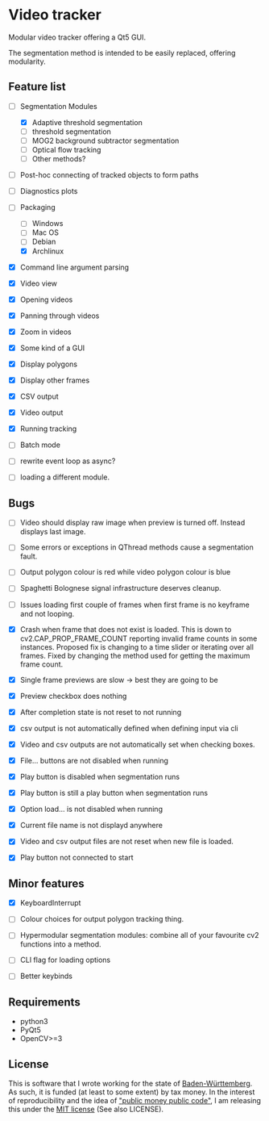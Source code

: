 Video tracker
=============

Modular video tracker offering a Qt5 GUI.

The segmentation method is intended to be easily replaced, offering modularity.


Feature list
------------

- [ ] Segmentation Modules
    - [x] Adaptive threshold segmentation
    - [ ] threshold segmentation
    - [ ] MOG2 background subtractor segmentation
    - [ ] Optical flow tracking
    - [ ] Other methods?
- [ ] Post-hoc connecting of tracked objects to form paths
- [ ] Diagnostics plots
- [ ] Packaging
    - [ ] Windows
    - [ ] Mac OS
    - [ ] Debian
    - [x] Archlinux
- [x] Command line argument parsing
- [x] Video view
- [x] Opening videos
- [x] Panning through videos
- [x] Zoom in videos
- [x] Some kind of a GUI
- [x] Display polygons
- [x] Display other frames
- [x] CSV output
- [x] Video output
- [x] Running tracking
- [ ] Batch mode
- [ ] rewrite event loop as async?
- [ ] loading a different module.


Bugs
----

- [ ] Video should display raw image when preview is turned off. Instead displays last image.
- [ ] Some errors or exceptions in QThread methods cause a segmentation fault.
- [ ] Output polygon colour is red while video polygon colour is blue
- [ ] Spaghetti Bolognese signal infrastructure deserves cleanup.
- [ ] Issues loading first couple of frames when first frame is no keyframe and not looping.
- [x] Crash when frame that does not exist is loaded. This is down to
      cv2.CAP_PROP_FRAME_COUNT reporting invalid frame counts in some instances.
      Proposed fix is changing to a time slider or iterating over all frames.
	  Fixed by changing the method used for getting the maximum frame count.
- [x] Single frame previews are slow -> best they are going to be
- [x] Preview checkbox does nothing
- [x] After completion state is not reset to not running
- [x] csv output is not automatically defined when defining input via cli
- [x] Video and csv outputs are not automatically set when checking boxes.
- [x] File... buttons are not disabled when running
- [x] Play button is disabled when segmentation runs
- [x] Play button is still a play button when segmentation runs
- [x] Option load... is not disabled when running
- [x] Current file name is not displayd anywhere
- [x] Video and csv output files are not reset when new file is loaded.
- [x] Play button not connected to start


Minor features
--------------

- [x] KeyboardInterrupt 
- [ ] Colour choices for output polygon tracking thing.
- [ ] Hypermodular segmentation modules: combine all of your favourite cv2 functions into a method.
- [ ] CLI flag for loading options
- [ ] Better keybinds


Requirements
------------

- python3
- PyQt5
- OpenCV>=3


License
-------

This is software that I wrote working for the state of
[Baden-Württemberg](https://en.wikipedia.org/wiki/Baden-W%C3%BCrttemberg). 
As such, it is funded (at least to some extent) by tax money. In the interest
of reproducibility and the idea of ["public money public code"](https://publiccode.eu/), 
I am releasing this under the [MIT license](https://en.wikipedia.org/wiki/MIT_License) 
(See also LICENSE).

